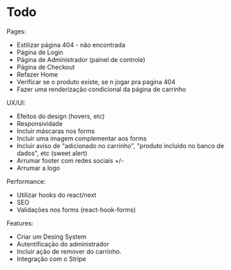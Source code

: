 # Todo

Pages:

- Estilizar página 404 - não encontrada
- Página de Login
- Página de Administrador (painel de controle)
- Página de Checkout
- Refazer Home
- Verificar se o produto existe, se n jogar pra pagina 404
- Fazer uma renderização condicional da página de carrinho

UX/UI:

- Efeitos do design (hovers, etc)
- Responsividade
- Incluir máscaras nos forms
- Incluir uma imagem complementar aos forms
- Incluir aviso de "adicionado no carrinho", "produto incluído no banco de dados", etc (sweet alert)
- Arrumar footer com redes sociais +/-
- Arrumar a logo

Performance:

- Utilizar hooks do react/next
- SEO
- Validações nos forms (react-hook-forms)

Features:

- Criar um Desing System
- Autentificação do administrador
- Incluir ação de remover do carrinho.
- Integração com o Stripe
